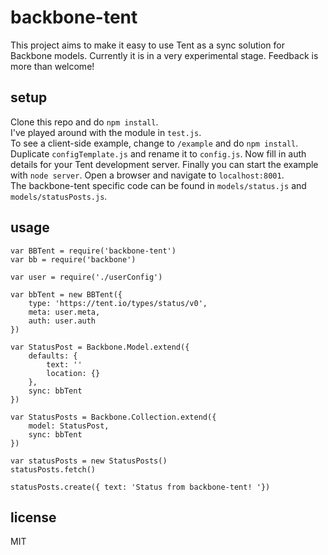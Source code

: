 # backbone-tent
This project aims to make it easy to use Tent as a sync solution for Backbone models.
Currently it is in a very experimental stage. Feedback is more than welcome!

## setup
Clone this repo and do `npm install`.  
I've played around with the module in `test.js`.  
To see a client-side example, change to `/example` and do `npm install`. Duplicate `configTemplate.js` and rename it to `config.js`. Now fill in auth details for your Tent development server. Finally you can start the example with `node server`. Open a browser and navigate to `localhost:8001`.  
The backbone-tent specific code can be found in `models/status.js` and `models/statusPosts.js`.

## usage
	var BBTent = require('backbone-tent')
	var bb = require('backbone')

	var user = require('./userConfig')

	var bbTent = new BBTent({
		type: 'https://tent.io/types/status/v0',
		meta: user.meta,
		auth: user.auth
	})

	var StatusPost = Backbone.Model.extend({
		defaults: {
			text: ''
			location: {}
		},
		sync: bbTent
	})

	var StatusPosts = Backbone.Collection.extend({
		model: StatusPost,
		sync: bbTent
	})

	var statusPosts = new StatusPosts()
	statusPosts.fetch()

	statusPosts.create({ text: 'Status from backbone-tent! '})


## license
MIT